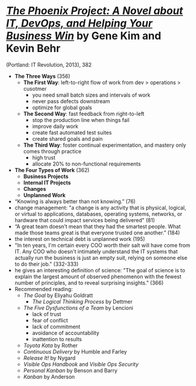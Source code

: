 # [*The Phoenix Project: A Novel about IT, DevOps, and Helping Your Business Win*](https://www.amazon.com/Phoenix-Project-DevOps-Helping-Business/dp/1942788290/ref=sr_1_1?ie=UTF8&qid=1547331377&sr=8-1&keywords=the+phoenix+project) by Gene Kim and Kevin Behr

(Portland: IT Revolution, 2013), 382


- **The Three Ways** (356)
  - **The First Way**: left-to-right flow of work from dev > operations > cusotmer
    - you need small batch sizes and intervals of work
    - never pass defects downstream
    - optimize for global goals
  - **The Second Way**: fast feedback from right-to-left
    - stop the production line when things fail
    - improve daily work
    - create fast automated test suites
    - create shared goals and pain
  - **The Third Way**: foster continual experimentation, and mastery only comes through practice
    - high trust
    - allocate 20% to non-functional requirements
- **The Four Types of Work** (362)
  - **Business Projects**
  - **Internal IT Projects**
  - **Changes**
  - **Unplanned Work**
- “Knowing is always better than not knowing.” (76)
- change management: "a change is any activity that is physical, logical, or virtual to applications, databases, operating systems, networks, or hardware that could impact services being delivered" (81)
- “A great team doesn’t mean that they had the smartest people. What made those teams great is that everyone trusted one another.” (184)
- the interest on technical debt is unplanned work (195)
- "In ten years, I'm certain every COO worth their salt will have come from IT. Any COO who doesn't intimately understand the IT systems that actually run the business is just an empty suit, relying on someone else to do their job." (332-333)
- he gives an interesting definition of science: "The goal of science is to explain the largest amount of observed phenomenon with the fewest number of principles, and to reveal surprising insights." (366)
- Recommended reading:
  - *The Goal* by Eliyahu Goldratt
    - *The Logical Thinking Process* by Dettmer
  - *The Five Dysfunctions of a Team* by Lencioni
    - lack of trust
    - fear of conflict
    - lack of commitment
    - avoidance of accountability
    - inattention to results
  - *Toyota Kata* by Rother
  - *Continuous Delivery* by Humble and Farley
  - *Release It!* by Nygard
  - *Visible Ops Handbook* and *Visible Ops Security*
  - *Personal Kanban* by Benson and Barry
  - *Kanban* by Anderson